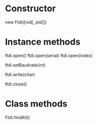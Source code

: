 
# Constructor

new Ftdi([vid[, pid]])

# Instance methods

ftdi.open()
ftdi.open(serial)
ftdi.open(index)

ftdi.setBaudrate(int)

ftdi.write(char)

ftdi.close()

# Class methods

Ftdi.findAll()